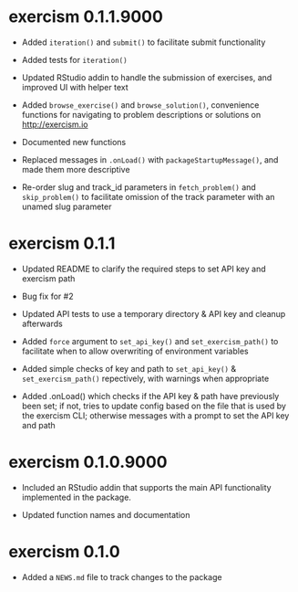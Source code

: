# exercism 0.1.1.9000

* Added `iteration()` and `submit()` to facilitate submit functionality

* Added tests for `iteration()`

* Updated RStudio addin to handle the submission of exercises, and improved 
UI with helper text

* Added `browse_exercise()` and `browse_solution()`, convenience functions for 
navigating to problem descriptions or solutions on http://exercism.io

* Documented new functions

* Replaced messages in `.onLoad()` with `packageStartupMessage()`, and made them 
more descriptive

* Re-order slug and track_id parameters in `fetch_problem()` and `skip_problem()` 
to facilitate omission of the track parameter with an unamed slug parameter

# exercism 0.1.1

* Updated README to clarify the required steps to set API key and exercism path

* Bug fix for #2

* Updated API tests to use a temporary directory & API key and cleanup 
  afterwards

* Added `force` argument to `set_api_key()` and `set_exercism_path()` to  
  facilitate when to allow overwriting of environment variables

* Added simple checks of key and path to `set_api_key()` & `set_exercism_path()` 
  repectively, with warnings when appropriate
  
* Added .onLoad() which checks if the API key & path have previously been set; 
  if not, tries to update config based on the file that is used by the exercism 
  CLI; otherwise messages with a prompt to set the API key and path


# exercism 0.1.0.9000

* Included an RStudio addin that supports the main API functionality implemented 
  in the package.

* Updated function names and documentation 


# exercism 0.1.0

* Added a `NEWS.md` file to track changes to the package
